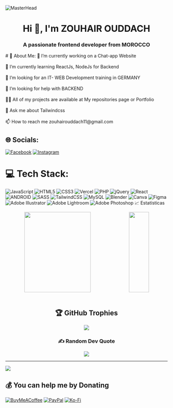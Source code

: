![MasterHead](https://camo.githubusercontent.com/d4902b57b5e2549993dfc819375943915f4a4bd1c2b3718f894547e1910c3e2e/68747470733a2f2f63686b736b696c6c732e636f6d2f77702d636f6e74656e742f75706c6f6164732f323032302f30342f62616e6e65722d62672e676966)
<h1 align="center">Hi 👋, I'm ZOUHAIR OUDDACH</h1>
<h3 align="center">A passionate frontend developer from MOROCCO</h3>
# 💫 About Me:
🔭 I’m currently working on a Chat-app Website<br><br>🌱 I’m currently learning ReactJs, NodeJs for Backend<br><br>👯 I’m looking for an IT- WEB Development training in GERMANY<br><br>🤝 I’m looking for help with BACKEND<br><br>👨‍💻 All of my projects are available at My repositories page or Portfolio<br><br>💬 Ask me about Tailwindcss<br><br>📫 How to reach me zouhairouddach11@gmail.com<br>


## 🌐 Socials:
[![Facebook](https://img.shields.io/badge/Facebook-%231877F2.svg?logo=Facebook&logoColor=white)](https://facebook.com/zouhair.ddach.12) [![Instagram](https://img.shields.io/badge/Instagram-%23E4405F.svg?logo=Instagram&logoColor=white)](https://instagram.com/ouddzou)

# 💻 Tech Stack:
![JavaScript](https://img.shields.io/badge/javascript-%23323330.svg?style=for-the-badge&logo=javascript&logoColor=%23F7DF1E) ![HTML5](https://img.shields.io/badge/html5-%23E34F26.svg?style=for-the-badge&logo=html5&logoColor=white) ![CSS3](https://img.shields.io/badge/css3-%231572B6.svg?style=for-the-badge&logo=css3&logoColor=white) ![Vercel](https://img.shields.io/badge/vercel-%23000000.svg?style=for-the-badge&logo=vercel&logoColor=white) ![PHP](https://img.shields.io/badge/php-%23777BB4.svg?style=for-the-badge&logo=php&logoColor=white) ![jQuery](https://img.shields.io/badge/jquery-%230769AD.svg?style=for-the-badge&logo=jquery&logoColor=white) ![React](https://img.shields.io/badge/react-%2320232a.svg?style=for-the-badge&logo=react&logoColor=%2361DAFB) ![ANDROID](https://img.shields.io/badge/android-%2320232a.svg?style=for-the-badge&logo=android&logoColor=%a4c639) ![SASS](https://img.shields.io/badge/SASS-hotpink.svg?style=for-the-badge&logo=SASS&logoColor=white) ![TailwindCSS](https://img.shields.io/badge/tailwindcss-%2338B2AC.svg?style=for-the-badge&logo=tailwind-css&logoColor=white) ![MySQL](https://img.shields.io/badge/mysql-%2300f.svg?style=for-the-badge&logo=mysql&logoColor=white) ![Blender](https://img.shields.io/badge/blender-%23F5792A.svg?style=for-the-badge&logo=blender&logoColor=white) ![Canva](https://img.shields.io/badge/Canva-%2300C4CC.svg?style=for-the-badge&logo=Canva&logoColor=white) 	![Figma](https://img.shields.io/badge/figma-%23F24E1E.svg?style=for-the-badge&logo=figma&logoColor=white) ![Adobe Illustrator](https://img.shields.io/badge/adobeillustrator-%23FF9A00.svg?style=for-the-badge&logo=adobeillustrator&logoColor=white) ![Adobe Lightroom](https://img.shields.io/badge/Adobe%20Lightroom-31A8FF.svg?style=for-the-badge&logo=Adobe%20Lightroom&logoColor=white) ![Adobe Photoshop](https://img.shields.io/badge/adobephotoshop-%2331A8FF.svg?style=for-the-badge&logo=adobephotoshop&logoColor=white)
        📈 Estatísticas

<div align="center">
  <img width="64%" height="250px" src="https://github-readme-stats.vercel.app/api?username=zouhairDe&show_icons=true&count_private=true&hide_border=true&title_color=00bfbf&icon_color=00bfbf&text_color=c9d1d9&bg_color=0d1117"/>
  <img width="35%" height="250px" src="https://github-readme-stats.vercel.app/api/top-langs/?username=zouhairDe&layout=compact&hide_border=true&title_color=00bfbf&text_color=00bfbf&bg_color=0d1117"/>
</div> <br>

<div display="flex" justify-content="center" align="center">

## 🏆 GitHub Trophies
![](https://github-profile-trophy.vercel.app/?username=ramon-rodrigues-001&theme=monokai&no-frame=true&no-bg=true&margin-w=4&column=6&row=1)
</div>

<div display="flex" justify-content="center" align="center">

###  ✍️ Random Dev Quote
![](https://quotes-github-readme.vercel.app/api?type=horizontal&theme=tokyonight)

</div>


---


[![](https://visitcount.itsvg.in/api?id=zouhairDe&icon=2&color=1)](https://visitcount.itsvg.in)

  ## 💰 You can help me by Donating
  [![BuyMeACoffee](https://img.shields.io/badge/Buy%20Me%20a%20Coffee-ffdd00?style=for-the-badge&logo=buy-me-a-coffee&logoColor=black)](https://buymeacoffee.com/zogamaoudd) [![PayPal](https://img.shields.io/badge/PayPal-00457C?style=for-the-badge&logo=paypal&logoColor=white)](https://paypal.me/zogamayt) [![Ko-Fi](https://img.shields.io/badge/Ko--fi-F16061?style=for-the-badge&logo=ko-fi&logoColor=white)](https://ko-fi.com/zogamaoudd) 
